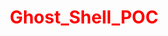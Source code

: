 <html>
  <center>
  <head>
    <h1 style="color:red;">Ghost_Shell_POC</h1>   
  </head>
<body>
  <script>alert(document.domain)</script>
</body>
